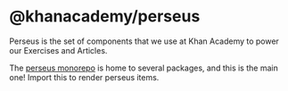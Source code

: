 # @khanacademy/perseus

Perseus is the set of components that we use at Khan Academy to power our Exercises and Articles.

The [perseus monorepo](https://www.github.com/Khan/perseus) is home to several packages, and this is the main one! Import this to render perseus items.
